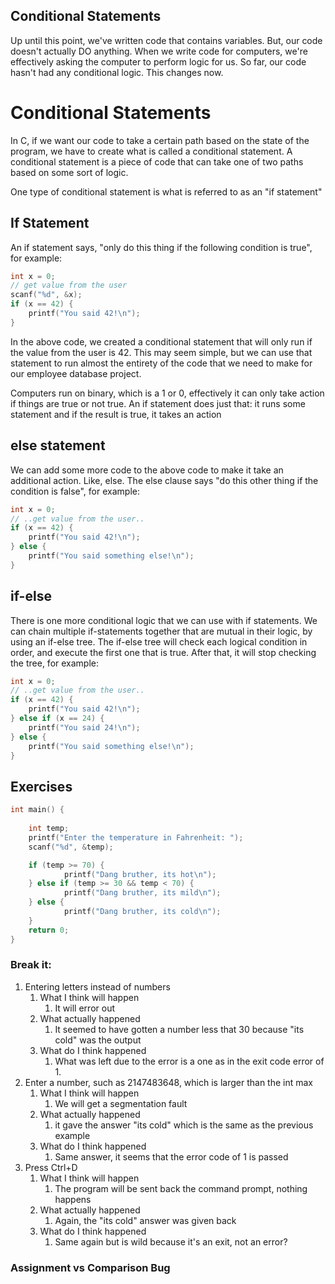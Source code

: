 ## Conditional Statements

Up until this point, we've written code that contains variables. But, our code doesn't actually DO anything. When we write code for computers, we're effectively asking the computer to perform logic for us. So far, our code hasn't had any conditional logic. This changes now.

# Conditional Statements

In C, if we want our code to take a certain path based on the state of the program, we have to create what is called a conditional statement. A conditional statement is a piece of code that can take one of two paths based on some sort of logic.

One type of conditional statement is what is referred to as an "if statement"

## If Statement

An if statement says, "only do this thing if the following condition is true", for example:

```c
int x = 0;
// get value from the user
scanf("%d", &x);
if (x == 42) {
	printf("You said 42!\n");
}
```

In the above code, we created a conditional statement that will only run if the value from the user is 42. This may seem simple, but we can use that statement to run almost the entirety of the code that we need to make for our employee database project.

Computers run on binary, which is a 1 or 0, effectively it can only take action if things are true or not true. An if statement does just that: it runs some statement and if the result is true, it takes an action

## else statement

We can add some more code to the above code to make it take an additional action. Like, else. The else clause says "do this other thing if the condition is false", for example:

```c
int x = 0;
// ..get value from the user..
if (x == 42) {
	printf("You said 42!\n");
} else {
	printf("You said something else!\n");
}
```

## if-else

There is one more conditional logic that we can use with if statements. We can chain multiple if-statements together that are mutual in their logic, by using an if-else tree. The if-else tree will check each logical condition in order, and execute the first one that is true. After that, it will stop checking the tree, for example:

```c
int x = 0;
// ..get value from the user..
if (x == 42) {
	printf("You said 42!\n");
} else if (x == 24) {
	printf("You said 24!\n");
} else {
	printf("You said something else!\n");
}
```

## Exercises

```c
int main() {
    
    int temp;
    printf("Enter the temperature in Fahrenheit: ");
    scanf("%d", &temp);

    if (temp >= 70) {
            printf("Dang bruther, its hot\n");
    } else if (temp >= 30 && temp < 70) {
            printf("Dang bruther, its mild\n");
    } else {
            printf("Dang bruther, its cold\n");
    }
    return 0;
}
```

### Break it:
1. Entering letters instead of numbers
	1. What I think will happen
		1. It will error out
	2. What actually happened
		1. It seemed to have gotten a number less that 30 because "its cold" was the output
	3. What do I think happened
		1. What was left due to the error is a one as in the exit code error of 1.
2. Enter a number, such as 2147483648, which is larger than the int max
	1. What I think will happen
		1. We will get a segmentation fault
	2. What actually happened
		1. it gave the answer "its cold" which is the same as the previous example
	3. What do I think happened
		1. Same answer, it seems that the error code of 1 is passed
3. Press Ctrl+D
	1. What I think will happen
		1. The program will be sent back the command prompt, nothing happens
	2. What actually happened
		1. Again, the "its cold" answer was given back
	3. What do I think happened
		1. Same again but is wild because it's an exit, not an error?

### Assignment vs Comparison Bug